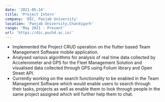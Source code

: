 ```yaml
---
date: '2021-05-14'
title: 'Project Intern'
company: 'DIC, Panjab University'
location: 'Panjab University,Chandigarh'
range: 'May 2021 - Present'
url: 'https://dic.puchd.ac.in/'
---
```


- Implemented the Project CRUD operation on the flutter based Team Management Software mobile application.
- Analysed various algorithms for analysis of real time data collected by Accelerometer and GPS for the Fleet Management Solution and visualised data collected through GPS using Folium library and Open Street API.
- Currently working on the search functionality to be enabled in the Team Management Software which would enable users to search through their tasks, projects as well as enable them to look through people in the same project assigned which will further help them to chat.
